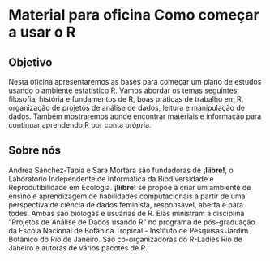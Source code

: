 # Material para oficina __Como começar a usar o R__

## Objetivo

Nesta oficina apresentaremos as bases para começar um plano de estudos usando o ambiente estatístico R. Vamos abordar os temas seguintes: filosofia, história e fundamentos de R, boas práticas de trabalho em R, organização de projetos de análise de dados,  leitura e manipulação de dados. Também mostraremos aonde encontrar materiais e informação para continuar aprendendo R por conta própria.

## Sobre nós

Andrea Sánchez-Tapia e Sara Mortara são fundadoras de __¡liibre!__, o Laboratório Independente de Informática da Biodiversidade e Reprodutibilidade em Ecologia. __¡liibre!__ se propõe a criar um ambiente de ensino e aprendizagem de habilidades computacionais a partir de uma perspectiva de ciência de dados feminista, responsável, aberta e para todes. Ambas são biólogas e usuárias de R. Elas ministram a disciplina “Projetos de Análise de Dados usando R” no programa de pós-graduação da Escola Nacional de Botânica Tropical - Instituto de Pesquisas Jardim Botânico do Rio de Janeiro. São co-organizadoras do R-Ladies Rio de Janeiro e autoras de vários pacotes de R. 

